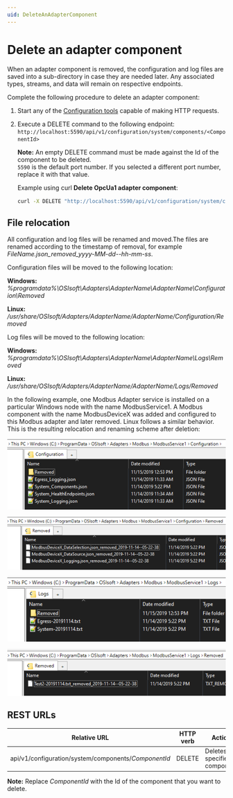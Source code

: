 ```yaml
---
uid: DeleteAnAdapterComponent
---
```


# Delete an adapter component

When an adapter component is removed, the configuration and log files are saved into a sub-directory in case they are needed later. Any associated types, streams, and data will remain on respective endpoints.

Complete the following procedure to delete an adapter component:

1. Start any of the [Configuration tools](xref:ConfigurationTools) capable of making HTTP requests.

2. Execute a DELETE command to the following endpoint: `http://localhost:5590/api/v1/configuration/system/components/<ComponentId>`

    **Note:** An empty DELETE command must be made against the Id of the component to be deleted. <br> `5590` is the default port number. If you selected a different port number, replace it with that value.

      Example using curl **Delete OpcUa1 adapter component**:

      ```bash
      curl -X DELETE "http://localhost:5590/api/v1/configuration/system/components/OpcUa1"
      ```

## File relocation

All configuration and log files will be renamed and moved.The files are renamed according to the timestamp of removal, for example *FileName.json_removed_yyyy-MM-dd--hh-mm-ss*.

Configuration files will be moved to the following location:

   **Windows:** *%programdata%\OSIsoft\Adapters\AdapterName\AdapterName\Configuration\Removed*

   **Linux:** */usr/share/OSIsoft/Adapters/AdapterName/AdapterName/Configuration/Removed*

Log files will be moved to the following location:

   **Windows:** *%programdata%\OSIsoft\Adapters\AdapterName\AdapterName\Logs\Removed*

   **Linux:** */usr/share/OSIsoft/Adapters/AdapterName/AdapterName/Logs/Removed*

In the following example, one Modbus Adapter service is installed on a particular Windows node with the name ModbusService1. A Modbus component with the name ModbusDeviceX was added and configured to this Modbus adapter and later removed. Linux follows a similar behavior. This is the resulting relocation and renaming scheme after deletion:

![ConfigurationFolder](../images/ConfigurationFolder.png)

![RemovedConfigurations](../images/RemovedConfigurations.png)

![LogsFolder](../images/LogsFolder.png)

![RemovedLogs](../images/RemovedLogs.png)

## REST URLs

| Relative URL                                              | HTTP verb | Action               |
|-----------------------------------------------------------|-----------|----------------------|
| api/v1/configuration/system/components/*ComponentId*      | DELETE       | Deletes specified component |

**Note:** Replace *ComponentId* with the Id of the component that you want to delete.
